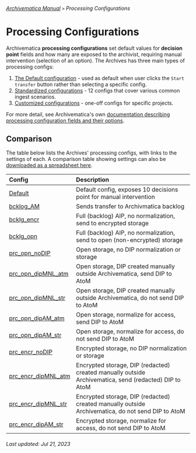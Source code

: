 ###### [Archivematica Manual](../README.md) `>` Processing Configurations

# Processing Configurations
Archivematica **processing configurations** set default values for **decision point** fields and how many are exposed to the archivist, requiring manual intervention (selection of an option). The Archives has three main types of processing configs:
1. [The Default configuration](default-config.md) - used as default when user clicks the `Start transfer` button rather than selecting a specific config.
1. [Standardized configurations](standardized-configs.md) - 12 configs that cover various common ingest scenarios.
1. [Customized configurations](customized-configs.md) - one-off configs for specific projects.

For more detail, see Archivematica's own [documentation describing processing configuration fields and their options](https://www.archivematica.org/en/docs/archivematica-1.14/user-manual/administer/dashboard-admin/#dashboard-processing).

## Comparison
The table below lists the Archives' processing configs, with links to the settings of each. A comparison table showing settings can also be [downloaded as a spreadsheet here](../downloads/processing-configs-compared.xlsx).

| Config | Description |
|:---	   |:---         |
| [Default](default-config.md) | Default config, exposes 10 decisions point for manual intervention |
| [bcklog_AM](bcklg-am.md) | Sends transfer to Archivmatica backlog |
| [bcklg_encr](bcklg-encr.md) | Full (backlog) AIP, no normalization, send to encrypted storage |
| [bcklg_opn](bcklg-opn.md) | Full (backlog) AIP, no normalization, send to open (non-encrypted) storage |
| [prc_opn_noDIP](prc-opn-nodip.md) | Open storage, no DIP normalization or storage |
| [prc_opn_dipMNL_atm](prc-opn-dipmnl-atm.md) | Open storage, DIP created manually outside Archivematica, send DIP to AtoM |
| [prc_opn_dipMNL_str](prc-opn-dipmnl-str.md) | Open storage, DIP created manually outside Archivematica, do not send DIP to AtoM |
| [prc_opn_dipAM_atm](prc-opn-dipam-atm.md) | Open storage, normalize for access, send DIP to AtoM |
| [prc_opn_dipAM_str](prc-opn-dipam-str.md) | Open storage, normalize for access, do not send DIP to AtoM |
| [prc_encr_noDIP](prc-encr-nodip.md) | Encrypted storage, no DIP normalization or storage |
| [prc_encr_dipMNL_atm](prc-encr-dipmnl-atm.md) | Encrypted storage, DIP (redacted) created manually outside Archivematica, send (redacted) DIP to AtoM |
| [prc_encr_dipMNL_str](prc-encr-dipmnl-str.md) | Encrypted storage, DIP (redacted) created manually outside Archivematica, do not send DIP to AtoM |
| [prc_encr_dipAM_str](prc-encr-dipmnl-str.md) | Encrypted storage, normalize for access, do not send DIP to AtoM |

###### Last updated: Jul 21, 2023
